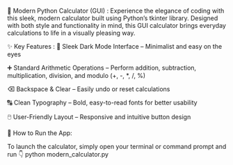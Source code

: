 🔢 Modern Python Calculator (GUI) :
Experience the elegance of coding with this sleek, modern calculator built using Python’s tkinter library. Designed with both style and functionality in mind, this GUI calculator brings everyday calculations to life in a visually pleasing way.

✨ Key Features :
🎨 Sleek Dark Mode Interface – Minimalist and easy on the eyes

➕ Standard Arithmetic Operations – Perform addition, subtraction, multiplication, division, and modulo (+, -, *, /, %)

⌫ Backspace & Clear – Easily undo or reset calculations

🔠 Clean Typography – Bold, easy-to-read fonts for better usability

🖱️ User-Friendly Layout – Responsive and intuitive button design

🚀 How to Run the App:

To launch the calculator, simply open your terminal or command prompt and run 👇
python modern_calculator.py
